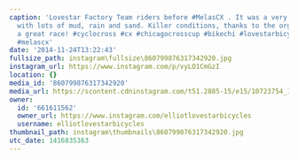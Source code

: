 ```yaml
---
caption: 'Lovestar Factory Team riders before #MelasCX . It was a very Belgian course
  with lots of mud, rain and sand. Killer conditions, thanks to the organizers for
  a great race! #cyclocross #cx #chicagocrosscup #bikechi #lovestarbicyles #lovestarbicyclebags
  #melascx'
date: '2014-11-24T13:22:43'
fullsize_path: instagram\fullsize\860799876317342920.jpg
instagram_url: https://www.instagram.com/p/vyLO1CmGzI
location: {}
media_id: '860799876317342920'
media_url: https://scontent.cdninstagram.com/t51.2885-15/e15/10723754_1538207186396735_1935624135_n.jpg?ig_cache_key=ODYwNzk5ODc2MzE3MzQyOTIw.2
owner:
  id: '661611562'
  owner_url: https://www.instagram.com/elliotlovestarbicycles
  username: elliotlovestarbicycles
thumbnail_path: instagram\thumbnails\860799876317342920.jpg
utc_date: 1416835363
---
```

